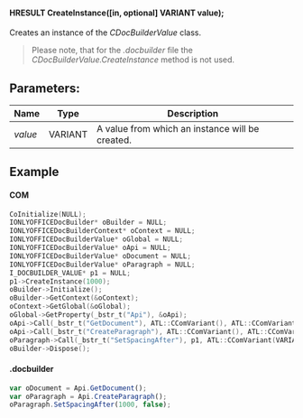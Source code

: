#### HRESULT CreateInstance(\[in, optional] VARIANT value);

Creates an instance of the *CDocBuilderValue* class.

> Please note, that for the *.docbuilder* file the *CDocBuilderValue.CreateInstance* method is not used.

## Parameters:

| Name    | Type    | Description                                     |
| ------- | ------- | ----------------------------------------------- |
| *value* | VARIANT | A value from which an instance will be created. |

## Example

#### COM

```c++
CoInitialize(NULL);
IONLYOFFICEDocBuilder* oBuilder = NULL;
IONLYOFFICEDocBuilderContext* oContext = NULL;
IONLYOFFICEDocBuilderValue* oGlobal = NULL;
IONLYOFFICEDocBuilderValue* oApi = NULL;
IONLYOFFICEDocBuilderValue* oDocument = NULL;
IONLYOFFICEDocBuilderValue* oParagraph = NULL;
I_DOCBUILDER_VALUE* p1 = NULL;
p1->CreateInstance(1000);
oBuilder->Initialize();
oBuilder->GetContext(&oContext);
oContext->GetGlobal(&oGlobal);
oGlobal->GetProperty(_bstr_t("Api"), &oApi);
oApi->Call(_bstr_t("GetDocument"), ATL::CComVariant(), ATL::CComVariant(), ATL::CComVariant(), ATL::CComVariant(), ATL::CComVariant(), ATL::CComVariant(), &oDocument);
oApi->Call(_bstr_t("CreateParagraph"), ATL::CComVariant(), ATL::CComVariant(), ATL::CComVariant(), ATL::CComVariant(), ATL::CComVariant(), ATL::CComVariant(), &oParagraph);
oParagraph->Call(_bstr_t("SetSpacingAfter"), p1, ATL::CComVariant(VARIANT_FALSE), ATL::CComVariant(), ATL::CComVariant(), ATL::CComVariant(), ATL::CComVariant(), NULL);
oBuilder->Dispose();
```

#### .docbuilder

```js
var oDocument = Api.GetDocument();
var oParagraph = Api.CreateParagraph();
oParagraph.SetSpacingAfter(1000, false);
```
